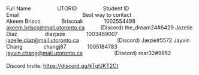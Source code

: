 <br>Full Name     UTORID     Student ID           Email            Best way to contact </br>
Akeem Brisco    Briscoak    1002554498    akeem.brisco@mail.utoronto.ca   (Discord) the_dream24#6429
Jazelle Diaz      diazjaze    1003469007    jazelle.diaz@mail.utoronto.ca        (Discord) Jæzie#5572
Jayvin Chang    changj87    1005184783    jayvin.chang@mail.utoronto.ca      (Discord) roar32#9852
<br></br>
Discord Invite: https://discord.gg/kTqfJKT2Ct
